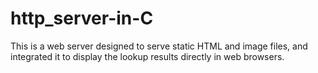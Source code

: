 # http_server-in-C
This is a web server designed to serve static HTML and image files, and integrated it to display the lookup results directly in web browsers.
